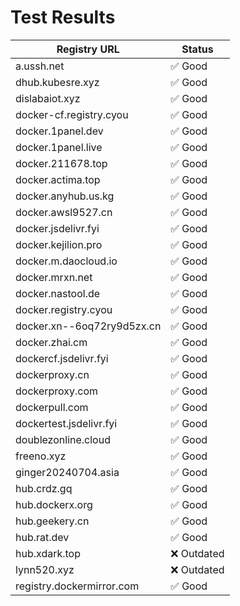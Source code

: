 # Test Results

| Registry URL | Status |
| ------------ | ------ |
| a.ussh.net | ✅ Good |
| dhub.kubesre.xyz | ✅ Good |
| dislabaiot.xyz | ✅ Good |
| docker-cf.registry.cyou | ✅ Good |
| docker.1panel.dev | ✅ Good |
| docker.1panel.live | ✅ Good |
| docker.211678.top | ✅ Good |
| docker.actima.top | ✅ Good |
| docker.anyhub.us.kg | ✅ Good |
| docker.awsl9527.cn | ✅ Good |
| docker.jsdelivr.fyi | ✅ Good |
| docker.kejilion.pro | ✅ Good |
| docker.m.daocloud.io | ✅ Good |
| docker.mrxn.net | ✅ Good |
| docker.nastool.de | ✅ Good |
| docker.registry.cyou | ✅ Good |
| docker.xn--6oq72ry9d5zx.cn | ✅ Good |
| docker.zhai.cm | ✅ Good |
| dockercf.jsdelivr.fyi | ✅ Good |
| dockerproxy.cn | ✅ Good |
| dockerproxy.com | ✅ Good |
| dockerpull.com | ✅ Good |
| dockertest.jsdelivr.fyi | ✅ Good |
| doublezonline.cloud | ✅ Good |
| freeno.xyz | ✅ Good |
| ginger20240704.asia | ✅ Good |
| hub.crdz.gq | ✅ Good |
| hub.dockerx.org | ✅ Good |
| hub.geekery.cn | ✅ Good |
| hub.rat.dev | ✅ Good |
| hub.xdark.top | ❌ Outdated |
| lynn520.xyz | ❌ Outdated |
| registry.dockermirror.com | ✅ Good |
